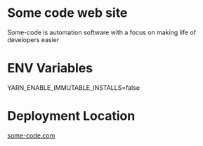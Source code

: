 # Some code web site

Some-code is automation software with a focus on making life of developers easier

# ENV Variables

YARN_ENABLE_IMMUTABLE_INSTALLS=false

# Deployment Location

[some-code.com](https://www.some-code.com)
